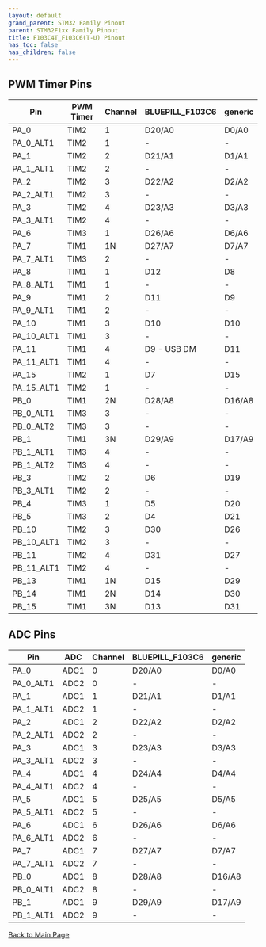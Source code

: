 ```yaml
---
layout: default
grand_parent: STM32 Family Pinout
parent: STM32F1xx Family Pinout
title: F103C4T_F103C6(T-U) Pinout
has_toc: false
has_children: false
---
```


## PWM Timer Pins

| Pin | PWM Timer | Channel | BLUEPILL_F103C6 | generic |
| --- | --- | --- | --- | --- |
| PA_0 | TIM2 | 1 | D20/A0 | D0/A0 |
| PA_0_ALT1 | TIM2 | 1 | - | - |
| PA_1 | TIM2 | 2 | D21/A1 | D1/A1 |
| PA_1_ALT1 | TIM2 | 2 | - | - |
| PA_2 | TIM2 | 3 | D22/A2 | D2/A2 |
| PA_2_ALT1 | TIM2 | 3 | - | - |
| PA_3 | TIM2 | 4 | D23/A3 | D3/A3 |
| PA_3_ALT1 | TIM2 | 4 | - | - |
| PA_6 | TIM3 | 1 | D26/A6 | D6/A6 |
| PA_7 | TIM1 | 1N | D27/A7 | D7/A7 |
| PA_7_ALT1 | TIM3 | 2 | - | - |
| PA_8 | TIM1 | 1 | D12 | D8 |
| PA_8_ALT1 | TIM1 | 1 | - | - |
| PA_9 | TIM1 | 2 | D11 | D9 |
| PA_9_ALT1 | TIM1 | 2 | - | - |
| PA_10 | TIM1 | 3 | D10 | D10 |
| PA_10_ALT1 | TIM1 | 3 | - | - |
| PA_11 | TIM1 | 4 | D9 - USB DM | D11 |
| PA_11_ALT1 | TIM1 | 4 | - | - |
| PA_15 | TIM2 | 1 | D7 | D15 |
| PA_15_ALT1 | TIM2 | 1 | - | - |
| PB_0 | TIM1 | 2N | D28/A8 | D16/A8 |
| PB_0_ALT1 | TIM3 | 3 | - | - |
| PB_0_ALT2 | TIM3 | 3 | - | - |
| PB_1 | TIM1 | 3N | D29/A9 | D17/A9 |
| PB_1_ALT1 | TIM3 | 4 | - | - |
| PB_1_ALT2 | TIM3 | 4 | - | - |
| PB_3 | TIM2 | 2 | D6 | D19 |
| PB_3_ALT1 | TIM2 | 2 | - | - |
| PB_4 | TIM3 | 1 | D5 | D20 |
| PB_5 | TIM3 | 2 | D4 | D21 |
| PB_10 | TIM2 | 3 | D30 | D26 |
| PB_10_ALT1 | TIM2 | 3 | - | - |
| PB_11 | TIM2 | 4 | D31 | D27 |
| PB_11_ALT1 | TIM2 | 4 | - | - |
| PB_13 | TIM1 | 1N | D15 | D29 |
| PB_14 | TIM1 | 2N | D14 | D30 |
| PB_15 | TIM1 | 3N | D13 | D31 |


## ADC Pins

| Pin | ADC | Channel | BLUEPILL_F103C6 | generic |
| --- | --- | --- | --- | --- |
| PA_0 | ADC1 | 0 | D20/A0 | D0/A0 |
| PA_0_ALT1 | ADC2 | 0 | - | - |
| PA_1 | ADC1 | 1 | D21/A1 | D1/A1 |
| PA_1_ALT1 | ADC2 | 1 | - | - |
| PA_2 | ADC1 | 2 | D22/A2 | D2/A2 |
| PA_2_ALT1 | ADC2 | 2 | - | - |
| PA_3 | ADC1 | 3 | D23/A3 | D3/A3 |
| PA_3_ALT1 | ADC2 | 3 | - | - |
| PA_4 | ADC1 | 4 | D24/A4 | D4/A4 |
| PA_4_ALT1 | ADC2 | 4 | - | - |
| PA_5 | ADC1 | 5 | D25/A5 | D5/A5 |
| PA_5_ALT1 | ADC2 | 5 | - | - |
| PA_6 | ADC1 | 6 | D26/A6 | D6/A6 |
| PA_6_ALT1 | ADC2 | 6 | - | - |
| PA_7 | ADC1 | 7 | D27/A7 | D7/A7 |
| PA_7_ALT1 | ADC2 | 7 | - | - |
| PB_0 | ADC1 | 8 | D28/A8 | D16/A8 |
| PB_0_ALT1 | ADC2 | 8 | - | - |
| PB_1 | ADC1 | 9 | D29/A9 | D17/A9 |
| PB_1_ALT1 | ADC2 | 9 | - | - |


[Back to Main Page](../../)